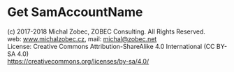 # Get SamAccountName
(c) 2017-2018 Michal Zobec, ZOBEC Consulting. All Rights Reserved.  
web: www.michalzobec.cz, mail: michal@zobec.net  
License: Creative Commons Attribution-ShareAlike 4.0 International (CC BY-SA 4.0)  
https://creativecommons.org/licenses/by-sa/4.0/
